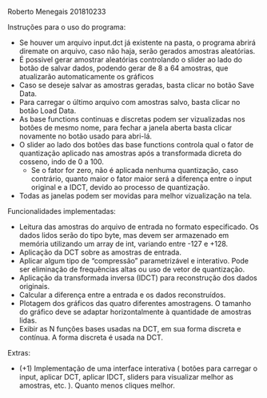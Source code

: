 
Roberto Menegais 201810233

Instruções para o uso do programa:
* Se houver um arquivo input.dct já existente na pasta, o programa abrirá diremate on arquivo, caso não haja, serão gerados  amostras aleatórias. 
* É possivel gerar amostrar aleatórias controlando o slider ao lado do botão de salvar dados, podendo gerar de 8 a 64 amostras, que atualizarão automaticamente os gráficos
* Caso se deseje salvar as amostras geradas, basta clicar no botão Save Data.
* Para carregar o último arquivo com amostras salvo, basta clicar no botão Load Data. 
* As base functions continuas e discretas podem ser vizualizadas nos botões de mesmo nome, para fechar a janela aberta basta clicar novamente no botão usado para abri-lá. 
* O slider ao lado dos botões das base functions controla qual o fator de quantização aplicado nas amostras após a transformada dicreta do cosseno, indo de 0 a 100.
    * Se o fator for zero, não é aplicada nenhuma quantização, caso contrário, quanto maior o fator maior será a diferença entre o input original e a IDCT, devido ao processo de quantização. 
* Todas as janelas podem ser movidas para melhor vizualização na tela.


Funcionalidades implementadas:

* Leitura das amostras do arquivo de entrada no formato especificado. Os dados lidos
serão do tipo byte, mas devem ser armazenado em memória utilizando um array de
int, variando entre -127 e +128.
* Aplicação da DCT sobre as amostras de entrada.
* Aplicar algum tipo de “compressão” parametrizável e interativo. Pode ser eliminação
de frequências altas ou uso de vetor de quantização.
* Aplicação da transformada inversa (IDCT) para reconstrução dos dados originais.
* Calcular a diferença entre a entrada e os dados reconstruídos.
* Plotagem dos gráficos das quatro diferentes amostragens. O tamanho do gráfico
deve se adaptar horizontalmente à quantidade de amostras lidas.
* Exibir as N funções bases usadas na DCT, em sua forma discreta e contínua. A forma
discreta é usada na DCT.


Extras: 

* (+1) Implementação de uma interface interativa ( botões para carregar o input,
 aplicar DCT, aplicar IDCT, sliders para visualizar melhor as amostras, etc. ). Quanto
 menos cliques melhor.